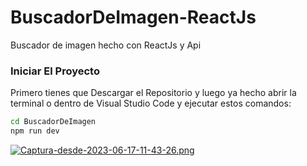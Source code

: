 <h1>
   BuscadorDeImagen-ReactJs
</h1>
<p>
  Buscador de imagen hecho con ReactJs y Api 
</p>

<h3>Iniciar El Proyecto</h3>
<p>
  Primero tienes que Descargar el Repositorio y luego ya hecho abrir la terminal o dentro de Visual Studio Code y ejecutar estos comandos:
</p>

```sh
cd BuscadorDeImagen
npm run dev
```
[![Captura-desde-2023-06-17-11-43-26.png](https://i.postimg.cc/s21nVqs4/Captura-desde-2023-06-17-11-43-26.png)](https://postimg.cc/xkDG5skX)

